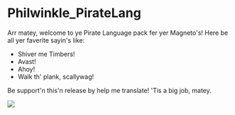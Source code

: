 Philwinkle_PirateLang
=====================

Arr matey, welcome to ye Pirate Language pack fer yer Magneto's! Here be all yer faverite sayin's like:

- Shiver me Timbers!
- Avast!
- Ahoy!
- Walk th' plank, scallywag!

Be support'n this'n release by help me translate! 'Tis a big job, matey.

<img src="http://i.imgur.com/V2D3Qpv.png"/>
